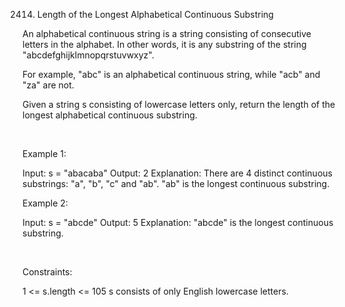 2414. Length of the Longest Alphabetical Continuous Substring

An alphabetical continuous string is a string consisting of consecutive letters in the alphabet. In other words, it is any substring of the string "abcdefghijklmnopqrstuvwxyz".

For example, "abc" is an alphabetical continuous string, while "acb" and "za" are not.

Given a string s consisting of lowercase letters only, return the length of the longest alphabetical continuous substring.

 

Example 1:

Input: s = "abacaba"
Output: 2
Explanation: There are 4 distinct continuous substrings: "a", "b", "c" and "ab".
"ab" is the longest continuous substring.


Example 2:

Input: s = "abcde"
Output: 5
Explanation: "abcde" is the longest continuous substring.


 

Constraints:

1 <= s.length <= 105
s consists of only English lowercase letters.